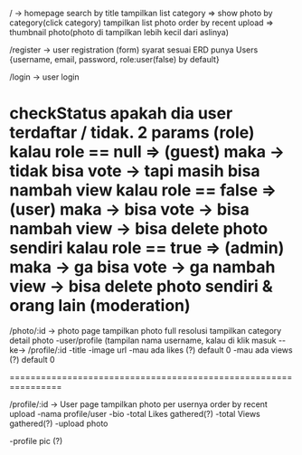 / -> homepage
search by title
tampilkan list category => show photo by category(click category)
tampilkan list photo order by recent upload => thumbnail photo(photo di tampilkan lebih kecil dari aslinya)

/register -> user registration (form)
syarat sesuai ERD punya Users
{username, email, password, role:user(false) by default}

/login -> user login

checkStatus apakah dia user terdaftar / tidak.
2 params (role)
kalau role == null => (guest) maka
-> tidak bisa vote
-> tapi masih bisa nambah view
kalau role == false => (user) maka
-> bisa vote
-> bisa nambah view
-> bisa delete photo sendiri
kalau role == true => (admin) maka
-> ga bisa vote
-> ga nambah view
-> bisa delete photo sendiri & orang lain (moderation)
================================================================

/photo/:id -> photo page
tampilkan photo full resolusi
tampilkan category
detail photo
-user/profile (tampilan nama username, kalau di klik masuk --ke-> /profile/:id
-title
-image url
-mau ada likes (?) default 0
-mau ada views (?) default 0

================================================================

/profile/:id -> User page
tampilkan photo per usernya order by recent upload
-nama profile/user
-bio
-total Likes gathered(?)
-total Views gathered(?)
-upload photo

-profile pic (?)
